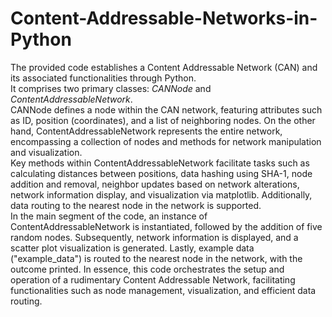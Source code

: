 # Content-Addressable-Networks-in-Python
The provided code establishes a Content Addressable Network (CAN) and its associated functionalities through Python.   
It comprises two primary classes: *CANNode* and *ContentAddressableNetwork*.  
CANNode defines a node within the CAN network, featuring attributes such as ID, position (coordinates), and a list of neighboring nodes. On the other hand, ContentAddressableNetwork represents the entire network, encompassing a collection of nodes and methods for network manipulation and visualization.   
Key methods within ContentAddressableNetwork facilitate tasks such as calculating distances between positions, data hashing using SHA-1, node addition and removal, neighbor updates based on network alterations, network information display, and visualization via matplotlib. Additionally, data routing to the nearest node in the network is supported.   
In the main segment of the code, an instance of ContentAddressableNetwork is instantiated, followed by the addition of five random nodes. Subsequently, network information is displayed, and a scatter plot visualization is generated. Lastly, example data ("example_data") is routed to the nearest node in the network, with the outcome printed. In essence, this code orchestrates the setup and operation of a rudimentary Content Addressable Network, facilitating functionalities such as node management, visualization, and efficient data routing.
